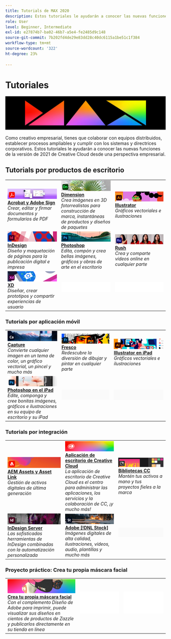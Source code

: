 ```yaml
---
title: Tutorials de MAX 2020
description: Estos tutoriales le ayudarán a conocer las nuevas funciones de la versión de 2021 de Creative Cloud desde una perspectiva empresarial
role: User
level: Beginner, Intermediate
exl-id: e27874b7-ba02-46b7-a5e4-fe2485d9c148
source-git-commit: 7b202fd4de29e83dd28c40dc6115a1be51c1f384
workflow-type: tm+mt
source-wordcount: '322'
ht-degree: 23%

---
```


# Tutoriales

![Imagen de héroe de Max 2020](../assets/MAX.jpg)

Como creativo empresarial, tienes que colaborar con equipos distribuidos, establecer procesos ampliables y cumplir con los sistemas y directrices corporativos. Estos tutoriales le ayudarán a conocer las nuevas funciones de la versión de 2021 de Creative Cloud desde una perspectiva empresarial.

## Tutorials por productos de escritorio

<table style="table-layout:fixed">
<tr>
 <td>
    <a href="acrobat-sign.md">
      <img alt="Acrobat y Adobe Sign" src="../assets/DC.jpg" />
    </a>
    <div>
    <a href="acrobat-sign.md"><strong>Acrobat y Adobe Sign</strong></a>
    </div>
    <em>Crear, editar y firmar documentos y formularios de PDF</em>
    <br>
  </td>
  <td>
    <a href="dimension.md">
      <img alt="Dimension" src="../assets/Dimenio.jpg" />
    </a>
    <div>
    <a href="dimension.md"><strong>Dimension</strong></a>
    </div>
    <em>Crea imágenes en 3D fotorrealistas para construcción de marca, instantáneas de productos y diseños de paquetes</em>
    <br>
  </td>
  <td>
    <a href="illustrator.md">
      <img alt="Illustrator" src="../assets/Illustrator.jpg" />
    </a>
    <div>
    <a href="illustrator.md"><strong>Illustrator</strong></a>
    </div>
    <em>Gráficos vectoriales e ilustraciones</em>
    <br>
  </td>
</tr>
<tr>
 <td>
    <a href="indesign.md">
      <img alt="InDesign" src="../assets/InDesign.jpg" />
    </a>
    <div>
    <a href="indesign.md"><strong>InDesign</strong></a>
    </div>
    <em>Diseño y maquetación de páginas para la publicación digital e impresa</em>
    <br>
  </td>
  <td>
    <a href="photoshop.md">
      <img alt="Photoshop" src="../assets/Photoshop.jpg" />
    </a>
    <div>
    <a href="photoshop.md"><strong>Photoshop</strong></a>
    </div>
    <em>Edita, compón y crea bellas imágenes, gráficos y obras de arte en el escritorio</em>
    <br>
  </td>
  <td>
    <a href="rush.md">
      <img alt="Rush" src="../assets/Rush.jpg" />
    </a>
    <div>
    <a href="rush.md"><strong>Rush</strong></a>
    </div>
    <em>Crea y comparte vídeos online en cualquier parte</em>
    <br>
  </td>
</tr>
<tr>
 <td>
    <a href="xd.md">
      <img alt="XD" src="../assets/XD.jpg" />
    </a>
    <div>
    <a href="xd.md"><strong>XD</strong></a>
    </div>
    <em>Diseñar, crear prototipos y compartir experiencias de usuario</em>
    <br>
  </td>
  <td>
    <img alt="Separador" src="../assets/WhiteBanner_Spacer.png" />
    <div>
    <br>
  </td>
  <td>
    <img alt="Separador" src="../assets/WhiteBanner_Spacer.png" />
    <div>
    <br>
  </td>
</tr>
</table>

### Tutorials por aplicación móvil

<table style="table-layout:fixed">
<tr>
 <td>
    <a href="capture.md">
      <img alt="Capture" src="../assets/Capture.jpg" />
    </a>
    <div>
    <a href="capture.md"><strong>Capture</strong></a>
    </div>
    <em>Convierte cualquier imagen en un tema de color, un gráfico vectorial, un pincel y mucho más</em>
    <br>
  </td>
  <td>
    <a href="fresco.md">
      <img alt="Fresco" src="../assets/Fresco.jpg" />
    </a>
    <div>
    <a href="fresco.md"><strong>Fresco</strong></a>
    </div>
    <em>Redescubre la diversión de dibujar y pintar en cualquier parte</em>
    <br>
  </td>
  <td>
    <a href="illustratoripad.md">
      <img alt="Illustrator en iPad" src="../assets/AIoniPad.jpg" />
    </a>
    <div>
    <a href="illustratoripad.md"><strong>Illustrator en iPad</strong></a>
    </div>
    <em>Gráficos vectoriales e ilustraciones</em>
    <br>
  </td>
</tr>
<tr>
 <td>
    <a href="photoshopipad.md">
      <img alt="Photoshop en el iPad" src="../assets/PSoniPad.jpg" />
    </a>
    <div>
    <a href="photoshopipad.md"><strong>Photoshop en el iPad</strong></a>
    </div>
    <em>Edite, componga y cree bonitas imágenes, gráficos e ilustraciones en su equipo de escritorio y su iPad</em>
    <br>
  </td>
  <td>
    <img alt="Separador" src="../assets/GrayBanner_Spacer.png" />
    <div>
    <br>
  </td>
  <td>
    <img alt="Separador" src="../assets/GrayBanner_Spacer.png" />
    <div>
    <br>
  </td>
</tr>
</table>

### Tutorials por integración

<table style="table-layout:fixed">
<tr>
 <td>
    <a href="aem.md">
      <img alt="AEM Assets y Asset Link" src="../assets/AEM.jpg" />
    </a>
    <div>
    <a href="aem.md"><strong>AEM Assets y Asset Link</strong></a>
    </div>
    <em>Gestión de activos digitales de última generación</em>
    <br>
  </td>
  <td>
    <a href="creativeclouddesktopapp.md">
      <img alt="Aplicación de escritorio de Creative Cloud" src="../assets/CCDA.jpg" />
    </a>
    <div>
    <a href="creativeclouddesktopapp.md"><strong>Aplicación de escritorio de Creative Cloud</strong></a>
    </div>
    <em>La aplicación de escritorio de Creative Cloud es el centro para administrar las aplicaciones, los servicios y la colaboración de CC, ¡y mucho más!</em>
    <br>
  </td>
  <td>
    <a href="cclibraries.md">
      <img alt="Bibliotecas CC" src="../assets/CCLibs.jpg" />
    </a>
    <div>
    <a href="cclibraries.md"><strong>Bibliotecas CC</strong></a>
    </div>
    <em>Mantén tus activos a mano y tus proyectos fieles a la marca</em>
    <br>
  </td>
</tr>
<tr>
<td>
    <a href="indesignserver.md">
      <img alt="InDesign Server" src="../assets/InDesignServer.jpg" />
    </a>
    <div>
    <a href="indesignserver.md"><strong>InDesign Server</strong></a>
    </div>
    <em>Las sofisticadas herramientas de InDesign combinadas con la automatización personalizada</em>
    <br>
  </td>
 <td>
    <a href="stock.md">
      <img alt="Adobe Stock" src="../assets/Stock.jpg" />
    </a>
    <div>
    <a href="stock.md"><strong>Adobe [!DNL Stock]</strong></a>
    </div>
    <em>Imágenes digitales de alta calidad, ilustraciones, vídeos, audio, plantillas y mucho más</em>
    <br>
  </td>
  <td>
    <img alt="Separador" src="../assets/GrayBanner_Spacer.png" />
    <div>
    <br>
  </td>
</tr>
</table>

### Proyecto práctico: Crea tu propia máscara facial

<table style="table-layout:fixed">
<tr>
 <td>
    <a href="handsonproject.md">
      <img alt="Crea tu propia máscara facial" src="../assets/faceMaskSplash.jpg" />
    </a>
    <div>
    <a href="handsonproject.md"><strong>Crea tu propia máscara facial</strong></a>
    </div>
    <em>Con el complemento Diseño de Adobe para imprimir, puede visualizar sus diseños en cientos de productos de Zazzle y publicarlos directamente en su tienda en línea</em>
    <br>
  </td>
  <td>
    <img alt="Separador" src="../assets/Whitespacer.png" />
    <div>
    <br>
  </td>
  <td>
    <img alt="Separador" src="../assets/Whitespacer.png" />
    <div>
    <br>
  </td>
</tr>
</table>
